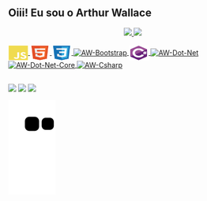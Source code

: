 ## Oiii! Eu sou o Arthur Wallace
<div align="center">
  <a href="https://github.com/arthurwallace">
  <img height="180em" src="https://github-readme-stats.vercel.app/api?username=arthurwallace&show_icons=true&theme=dracula&include_all_commits=true&count_private=true"/>
  <img height="180em" src="https://github-readme-stats.vercel.app/api/top-langs/?username=arthurwallace&layout=compact&langs_count=7&theme=dracula"/>
</div>
<div style="display: inline_block"><br>
  <img align="center" alt="AW-Js" height="30" width="40" src="https://raw.githubusercontent.com/devicons/devicon/master/icons/javascript/javascript-plain.svg">
  <img align="center" alt="AW-HTML" height="30" width="40" src="https://raw.githubusercontent.com/devicons/devicon/master/icons/html5/html5-original.svg">
  <img align="center" alt="AW-CSS" height="30" width="40" src="https://raw.githubusercontent.com/devicons/devicon/master/icons/css3/css3-original.svg">
  <img align="center" alt="AW-Bootstrap" height="30" width="40" src="https://cdn.jsdelivr.net/gh/devicons/devicon/icons/bootstrap/bootstrap-original.svg" >
  <img align="center" alt="AW-Csharp" height="30" width="40" src="https://raw.githubusercontent.com/devicons/devicon/master/icons/csharp/csharp-original.svg">
  <img align="center" alt="AW-Dot-Net" height="30" width="40" src="https://cdn.jsdelivr.net/gh/devicons/devicon/icons/dot-net/dot-net-original.svg">
  <img align="center" alt="AW-Dot-Net-Core" height="30" width="40" src="https://cdn.jsdelivr.net/gh/devicons/devicon/icons/dotnetcore/dotnetcore-original.svg">
  <img align="center" alt="AW-Csharp" height="30" width="40" src="https://cdn.jsdelivr.net/gh/devicons/devicon/icons/dot-net/dot-net-original.svg">
</div>
  
  ##
 
<div> 
  <a href="https://instagram.com/arthurwallace.s" target="_blank"><img src="https://img.shields.io/badge/-Instagram-%23E4405F?style=for-the-badge&logo=instagram&logoColor=white" target="_blank"></a>
  <a href = "mailto:arthur.wallace.silva@gmail.com"><img src="https://img.shields.io/badge/-Gmail-%23333?style=for-the-badge&logo=gmail&logoColor=white" target="_blank"></a>
  <a href="https://www.linkedin.com/in/arthur-wallace/" target="_blank"><img src="https://img.shields.io/badge/-LinkedIn-%230077B5?style=for-the-badge&logo=linkedin&logoColor=white" target="_blank"></a> 
 
  ![Snake animation](https://github.com/rafaballerini/rafaballerini/blob/output/github-contribution-grid-snake.svg)
 
</div>
